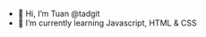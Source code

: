 - 👋 Hi, I’m Tuan @tadgit
- 🌱 I’m currently learning Javascript, HTML & CSS

<!---
tadgit/tadgit is a ✨ special ✨ repository because its `README.md` (this file) appears on your GitHub profile.
You can click the Preview link to take a look at your changes.
--->
